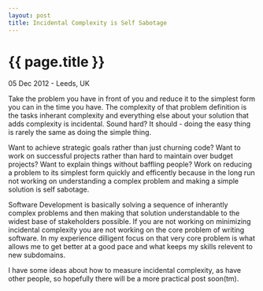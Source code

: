 ```yaml
---
layout: post
title: Incidental Complexity is Self Sabotage
---
```


{{ page.title }}
================

<p class="meta">05 Dec 2012 - Leeds, UK</p>

Take the problem you have in front of you and reduce it to the simplest form you can in the time you have. The complexity of that problem definition is the tasks inherant complexity and everything else about your solution that adds complexity is incidental. Sound hard? It should - doing the easy thing is rarely the same as doing the simple thing.

Want to achieve strategic goals rather than just churning code? Want to work on successful projects rather than hard to maintain over budget projects? Want to explain things without baffling people? Work on reducing a problem to its simplest form quickly and efficently because in the long run not working on understanding a complex problem and making a simple solution is self sabotage.

Software Development is basically solving a sequence of inherantly complex problems and then making that solution understandable to the widest base of stakeholders possible. If you are not working on minimizing incidental complexity you are not working on the core problem of writing software. In my experience dilligent focus on that very core problem is what allows me to get better at a good pace and what keeps my skills relevent to new subdomains.

I have some ideas about how to measure incidental complexity, as have other people, so hopefully there will be a more practical post soon(tm).
